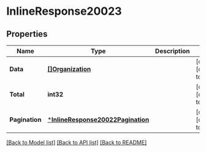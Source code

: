 # InlineResponse20023

## Properties
Name | Type | Description | Notes
------------ | ------------- | ------------- | -------------
**Data** | [**[]Organization**](Organization.md) |  | [optional] [default to null]
**Total** | **int32** |  | [optional] [default to null]
**Pagination** | [***InlineResponse20022Pagination**](inline_response_200_22_pagination.md) |  | [optional] [default to null]

[[Back to Model list]](../README.md#documentation-for-models) [[Back to API list]](../README.md#documentation-for-api-endpoints) [[Back to README]](../README.md)

